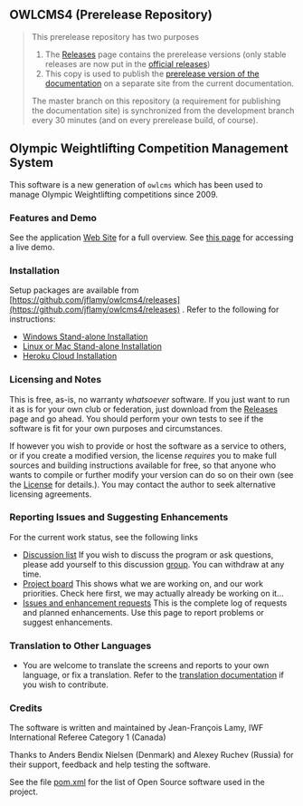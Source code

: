 ## OWLCMS4 (Prerelease Repository)

> This prerelease repository has two purposes
> 1.  The [Releases](https://github.com/jflamy-dev/owlcms4-prerelease/releases) page contains the prerelease versions (only stable releases are now put in the  [official releases](https://github.com/owlcms/owlcms4/releases))
> 2.  This copy is used to publish the [prerelease version of the documentation](https://jflamy-dev.github.io/owlcms4-prerelease/#/index) on a separate site from the current documentation.
>
>The master branch on this repository (a requirement for publishing the documentation site) is synchronized from the development branch every 30 minutes (and on every prerelease build, of course).

## Olympic Weightlifting Competition Management System 

This software is a new generation of `owlcms` which has been used to manage Olympic Weightlifting competitions since 2009. 

### Features and Demo

See the application [Web Site](https://jflamy.github.io/owlcms4/) for a full overview.  See [this page](https://jflamy.github.io/owlcms4/#/Demo) for accessing a live demo.

### Installation
Setup packages are available from [https://github.com/jflamy/owlcms4/releases](https://github.com/jflamy/owlcms4/releases) .  Refer to the following for instructions:

  * [Windows Stand-alone Installation](https://jflamy.github.io/owlcms4/#/LocalWindowsSetup)
* [Linux or Mac Stand-alone Installation](https://jflamy.github.io/owlcms4/#/LocalLinuxMacSetup)
* [Heroku Cloud Installation](https://jflamy.github.io/owlcms4/#/Heroku)

### Licensing and Notes

This is free, as-is, no warranty *whatsoever* software. If you just want to run it as is for your own club or federation, just download from the [Releases](https://github.com/jflamy/owlcms4/releases) page and go ahead. You should perform your own tests to see if the software is fit for your own purposes and circumstances.

If however you wish to provide or host the software as a service to others, or if you create a modified version, the license *requires* you to make full sources and building instructions available for free, so that anyone who wants to compile or further modify your version can do so on their own (see the [License](https://github.com/jflamy/owlcms4/blob/master/LICENSE.txt) for details.).  You may contact the author to seek alternative licensing agreements.

### Reporting Issues and Suggesting Enhancements

For the current work status, see the following links

- [Discussion list](https://groups.google.com/forum/#!forum/owlcms)  If you wish to discuss the program or ask questions, please add yourself to this discussion [group](https://groups.google.com/forum/#!forum/owlcms).  You can withdraw at any time.
- [Project board](https://github.com/jflamy/owlcms4/projects/1) This shows what we are working on, and our work priorities.  Check here first, we may actually already be working on it...
- [Issues and enhancement requests](https://github.com/jflamy/owlcms4/issues) This is the complete log of requests and planned enhancements. Use this page to report problems or suggest enhancements.

### Translation to Other Languages

- You are welcome to translate the screens and reports to your own language, or fix a translation.  Refer to the [translation documentation](https://jflamy.github.io/owlcms4/#/Translation) if you wish to contribute.

### Credits

The software is written and maintained by Jean-François Lamy, IWF International Referee Category 1 (Canada)

Thanks to Anders Bendix Nielsen (Denmark) and Alexey Ruchev (Russia) for their support, feedback and help testing the software.

See the file [pom.xml](pom.xml) for the list of Open Source software used in the project.
